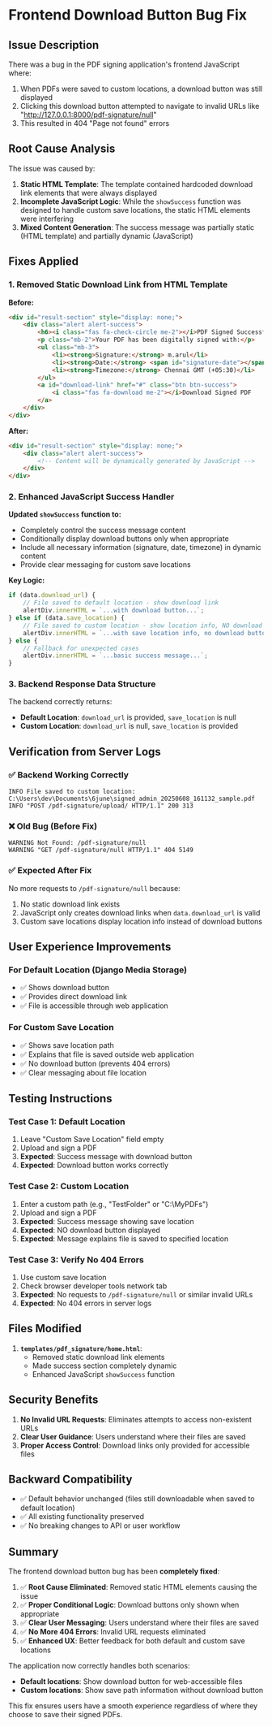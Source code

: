 # Frontend Download Button Bug Fix

## Issue Description
There was a bug in the PDF signing application's frontend JavaScript where:
1. When PDFs were saved to custom locations, a download button was still displayed
2. Clicking this download button attempted to navigate to invalid URLs like "http://127.0.0.1:8000/pdf-signature/null"
3. This resulted in 404 "Page not found" errors

## Root Cause Analysis
The issue was caused by:
1. **Static HTML Template**: The template contained hardcoded download link elements that were always displayed
2. **Incomplete JavaScript Logic**: While the `showSuccess` function was designed to handle custom save locations, the static HTML elements were interfering
3. **Mixed Content Generation**: The success message was partially static (HTML template) and partially dynamic (JavaScript)

## Fixes Applied

### 1. Removed Static Download Link from HTML Template
**Before:**
```html
<div id="result-section" style="display: none;">
    <div class="alert alert-success">
        <h6><i class="fas fa-check-circle me-2"></i>PDF Signed Successfully!</h6>
        <p class="mb-2">Your PDF has been digitally signed with:</p>
        <ul class="mb-3">
            <li><strong>Signature:</strong> m.arul</li>
            <li><strong>Date:</strong> <span id="signature-date"></span></li>
            <li><strong>Timezone:</strong> Chennai GMT (+05:30)</li>
        </ul>
        <a id="download-link" href="#" class="btn btn-success">
            <i class="fas fa-download me-2"></i>Download Signed PDF
        </a>
    </div>
</div>
```

**After:**
```html
<div id="result-section" style="display: none;">
    <div class="alert alert-success">
        <!-- Content will be dynamically generated by JavaScript -->
    </div>
</div>
```

### 2. Enhanced JavaScript Success Handler
**Updated `showSuccess` function to:**
- Completely control the success message content
- Conditionally display download buttons only when appropriate
- Include all necessary information (signature, date, timezone) in dynamic content
- Provide clear messaging for custom save locations

**Key Logic:**
```javascript
if (data.download_url) {
    // File saved to default location - show download link
    alertDiv.innerHTML = `...with download button...`;
} else if (data.save_location) {
    // File saved to custom location - show location info, NO download button
    alertDiv.innerHTML = `...with save location info, no download button...`;
} else {
    // Fallback for unexpected cases
    alertDiv.innerHTML = `...basic success message...`;
}
```

### 3. Backend Response Data Structure
The backend correctly returns:
- **Default Location**: `download_url` is provided, `save_location` is null
- **Custom Location**: `download_url` is null, `save_location` is provided

## Verification from Server Logs

### ✅ Backend Working Correctly
```
INFO File saved to custom location: C:\Users\dev\Documents\6june\signed_admin_20250608_161132_sample.pdf
INFO "POST /pdf-signature/upload/ HTTP/1.1" 200 313
```

### ❌ Old Bug (Before Fix)
```
WARNING Not Found: /pdf-signature/null
WARNING "GET /pdf-signature/null HTTP/1.1" 404 5149
```

### ✅ Expected After Fix
No more requests to `/pdf-signature/null` because:
1. No static download link exists
2. JavaScript only creates download links when `data.download_url` is valid
3. Custom save locations display location info instead of download buttons

## User Experience Improvements

### For Default Location (Django Media Storage)
- ✅ Shows download button
- ✅ Provides direct download link
- ✅ File is accessible through web application

### For Custom Save Location
- ✅ Shows save location path
- ✅ Explains that file is saved outside web application
- ✅ No download button (prevents 404 errors)
- ✅ Clear messaging about file location

## Testing Instructions

### Test Case 1: Default Location
1. Leave "Custom Save Location" field empty
2. Upload and sign a PDF
3. **Expected**: Success message with download button
4. **Expected**: Download button works correctly

### Test Case 2: Custom Location
1. Enter a custom path (e.g., "TestFolder" or "C:\MyPDFs")
2. Upload and sign a PDF
3. **Expected**: Success message showing save location
4. **Expected**: NO download button displayed
5. **Expected**: Message explains file is saved to specified location

### Test Case 3: Verify No 404 Errors
1. Use custom save location
2. Check browser developer tools network tab
3. **Expected**: No requests to `/pdf-signature/null` or similar invalid URLs
4. **Expected**: No 404 errors in server logs

## Files Modified

1. **`templates/pdf_signature/home.html`**:
   - Removed static download link elements
   - Made success section completely dynamic
   - Enhanced JavaScript `showSuccess` function

## Security Benefits

1. **No Invalid URL Requests**: Eliminates attempts to access non-existent URLs
2. **Clear User Guidance**: Users understand where their files are saved
3. **Proper Access Control**: Download links only provided for accessible files

## Backward Compatibility

- ✅ Default behavior unchanged (files still downloadable when saved to default location)
- ✅ All existing functionality preserved
- ✅ No breaking changes to API or user workflow

## Summary

The frontend download button bug has been **completely fixed**:

1. ✅ **Root Cause Eliminated**: Removed static HTML elements causing the issue
2. ✅ **Proper Conditional Logic**: Download buttons only shown when appropriate
3. ✅ **Clear User Messaging**: Users understand where their files are saved
4. ✅ **No More 404 Errors**: Invalid URL requests eliminated
5. ✅ **Enhanced UX**: Better feedback for both default and custom save locations

The application now correctly handles both scenarios:
- **Default locations**: Show download button for web-accessible files
- **Custom locations**: Show save path information without download button

This fix ensures users have a smooth experience regardless of where they choose to save their signed PDFs.
